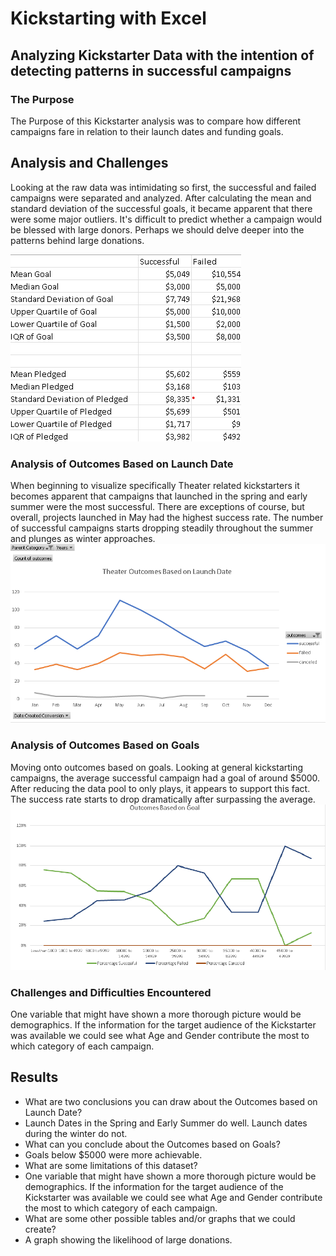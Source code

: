 # Kickstarting with Excel

## Analyzing Kickstarter Data with the intention of detecting patterns in successful campaigns

### The Purpose
The Purpose of this Kickstarter analysis was to compare how different campaigns fare in relation to their launch dates and funding goals.  
## Analysis and Challenges
Looking at the raw data was intimidating so first, the successful and failed campaigns were separated and analyzed. After calculating the mean and standard deviation of the successful goals, it became apparent that there were some major outliers.  It's difficult to predict whether a campaign would be blessed with large donors. Perhaps we should delve deeper into the patterns behind large donations. 

![alt text](https://raw.githubusercontent.com/zackarymeadows/Kickstarter-Anaylsis/main/Table%20of%20Averages.png?token=GHSAT0AAAAAABXPDO5FD4VBHW6D7OG23BYQYX6XFOA)
### Analysis of Outcomes Based on Launch Date
When beginning to visualize specifically Theater related kickstarters it becomes apparent that campaigns that launched in the spring and early summer were the most successful. There are exceptions of course, but overall, projects launched in May had the highest success rate. The number of successful campaigns starts dropping steadily throughout the summer and plunges as winter approaches. 
![alt text](https://raw.githubusercontent.com/zackarymeadows/Kickstarter-Anaylsis/main/Theater%20Outcomes%20Based%20on%20Launch%20Date.png?token=GHSAT0AAAAAABXPDO5ECHFJHHB35NR6JPDKYX6XHKQ)

### Analysis of Outcomes Based on Goals
Moving onto outcomes based on goals. Looking at general kickstarting campaigns, the average successful campaign had a goal of around $5000. After reducing the data pool to only plays, it appears to support this fact. The success rate starts to drop dramatically after surpassing the average. 
![alt text](https://raw.githubusercontent.com/zackarymeadows/Kickstarter-Anaylsis/2f252086cf2ef48236a5af950646b135c221283c/Outcomes%20Based%20on%20Goal.png?token=GHSAT0AAAAAABXPDO5EVWH2NA2AS5GG2NOUYX6XIOA)

### Challenges and Difficulties Encountered
One variable that might have shown a more thorough picture would be demographics. If the information for the target audience of the Kickstarter was available we could see what Age and Gender contribute the most to which category of each campaign. 

## Results

- What are two conclusions you can draw about the Outcomes based on Launch Date?
- Launch Dates in the Spring and Early Summer do well. Launch dates during the winter do not.
- What can you conclude about the Outcomes based on Goals?
- Goals below $5000 were more achievable. 
- What are some limitations of this dataset?
- One variable that might have shown a more thorough picture would be demographics. If the information for the target audience of the Kickstarter was available we could see what Age and Gender contribute the most to which category of each campaign. 
- What are some other possible tables and/or graphs that we could create?
- A graph showing the likelihood of large donations.
